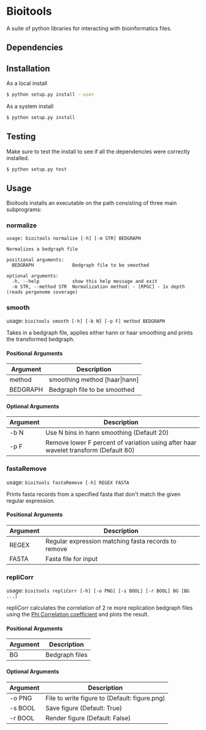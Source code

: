 # Bioitools

A suite of python libraries for interacting with bioinformatics files.

## Dependencies

## Installation

As a local install
```bash
$ python setup.py install --user
```
As a system install
```bash
$ python setup.py install
```

## Testing

Make sure to test the install to see if all the dependencies were correctly installed.
```bash
$ python setup.py test
```

## Usage

Bioitools installs an executable on the path consisting of three main subprograms:

### normalize
```
usage: bioitools normalize [-h] [-m STR] BEDGRAPH

Normalizes a bedgraph file

positional arguments:
  BEDGRAPH              Bedgraph file to be smoothed

optional arguments:
  -h, --help            show this help message and exit
  -m STR, --method STR  Normalization method: - [RPGC] - 1x depth (reads pergenome coverage)
```

### smooth

usage: `bioitools smooth [-h] [-b N] [-p F] method BEDGRAPH`

Takes in a bedgraph file, applies either hann or haar smoothing and prints the
transformed bedgraph.

#### Positional Arguments

| Argument | Description |
|----------|-------------|
| method   | smoothing method \[haar\|hann\] |
| BEDGRAPH | Bedgraph file to be smoothed |

#### Optional Arguments

| Argument | Description |
|----------|-------------|
| -b N     | Use N bins in hann smoothing \(Default 20\) |
| -p F     | Remove lower F percent of variation using after haar wavelet transform \(Default 80\) |

### fastaRemove

usage: `bioitools fastaRemove [-h] REGEX FASTA`

Prints fasta records from a specified fasta that don't match the given regular
expression.

#### Positional Arguments

| Argument | Description |
|----------|-------------|
| REGEX | Regular expression matching fasta records to remove |
| FASTA | Fasta file for input |

### repliCorr

usage: `bioitools repliCorr [-h] [-o PNG] [-s BOOL] [-r BOOL] BG [BG ...]`

repliCorr calculates the correlation of 2 re more replication bedgraph files using the [Phi Correlation coefficient](http://en.wikipedia.org/wiki/Phi_coefficient) and plots the result. 
                                                                        
#### Positional Arguments

| Argument | Description |
|----------|-------------|
| BG | Bedgraph files |
                                                                        
#### Optional Arguments

| Argument | Description |
|----------|-------------|
| -o PNG | File to write figure to (Default: figure.png) |
| -s BOOL | Save figure (Default: True) |
| -r BOOL | Render figure (Default: False) |
